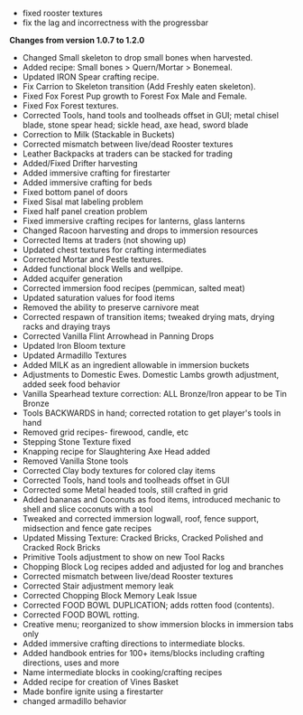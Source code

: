 * fixed rooster textures 
* fix the lag and incorrectness with the progressbar 


**Changes from version 1.0.7 to 1.2.0**
* Changed Small skeleton to drop small bones when harvested.
* Added recipe: Small bones > Quern/Mortar > Bonemeal.
* Updated IRON Spear crafting recipe.
* Fix Carrion to Skeleton transition (Add Freshly eaten skeleton).
* Fixed Fox Forest Pup growth to Forest Fox Male and Female.
* Fixed Fox Forest textures.
* Corrected Tools, hand tools and toolheads offset in GUI; metal chisel blade, stone spear head; sickle head, axe head, sword blade
* Correction to Milk (Stackable in Buckets)
* Corrected mismatch between live/dead Rooster textures
* Leather Backpacks at traders can be stacked for trading
* Added/Fixed Drifter harvesting
* Added immersive crafting for firestarter
* Added immersive crafting for beds
* Fixed bottom panel of doors
* Fixed Sisal mat labeling problem
* Fixed half panel creation problem
* Fixed immersive crafting recipes for lanterns, glass lanterns
* Changed Racoon harvesting and drops to immersion resources
* Corrected Items at traders (not showing up)
* Updated chest textures for crafting intermediates
* Corrected Mortar and Pestle textures.
* Added functional block Wells and wellpipe.
* Added acquifer generation
* Corrected immersion food recipes (pemmican, salted meat)
* Updated saturation values for food items
* Removed the ability to preserve carnivore meat
* Corrected respawn of transition items; tweaked drying mats, drying racks and draying trays
* Corrected Vanilla Flint Arrowhead in Panning Drops
* Updated Iron Bloom texture 
* Updated Armadillo Textures
* Added MILK as an ingredient allowable in immersion buckets
* Adjustments to Domestic Ewes. Domestic Lambs growth adjustment, added seek food behavior
* Vanilla Spearhead texture correction: ALL Bronze/Iron appear to be Tin Bronze
* Tools BACKWARDS in hand; corrected rotation to get player's tools in hand
* Removed grid recipes- firewood, candle, etc
* Stepping Stone Texture fixed
* Knapping recipe for Slaughtering Axe Head added
* Removed Vanilla Stone tools
* Corrected Clay body textures for colored clay items
* Corrected Tools, hand tools and toolheads offset in GUI
* Corrected some Metal headed tools, still crafted in grid
* Added bananas and Coconuts as food items, introduced mechanic to shell and slice coconuts with a tool
* Tweaked and corrected immersion logwall, roof, fence support, midsection and fence gate recipes
* Updated Missing Texture: Cracked Bricks, Cracked Polished and Cracked Rock Bricks
* Primitive Tools adjustment to show on new Tool Racks
* Chopping Block Log recipes added and adjusted for log and branches
* Corrected mismatch between live/dead Rooster textures
* Corrected Stair adjustment memory leak
* Corrected Chopping Block Memory Leak Issue
* Corrected FOOD BOWL DUPLICATION; adds rotten food (contents).
* Corrected FOOD BOWL rotting.
* Creative menu; reorganized to show immersion blocks in immersion tabs only
* Added immersive crafting directions to intermediate blocks.
* Added handbook entries for 100+ items/blocks including crafting directions, uses and more
* Name intermediate blocks in cooking/crafting recipes
* Added recipe for creation of Vines Basket
* Made bonfire ignite using a firestarter
* changed armadillo behavior

